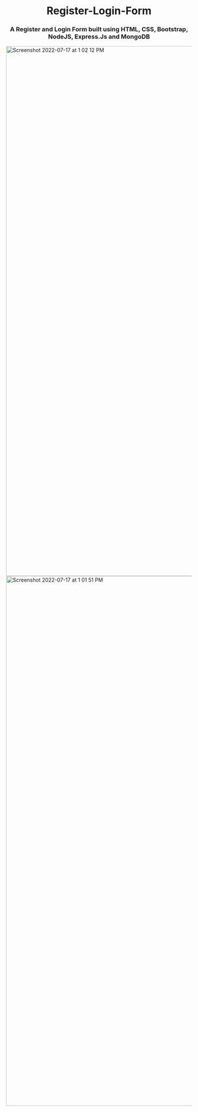 <h1 align="center">Register-Login-Form</h1>
<h3 align="center">A Register and Login Form built using HTML, CSS, Bootstrap, NodeJS, Express.Js and MongoDB</h3>


<img width="1437" alt="Screenshot 2022-07-17 at 1 02 12 PM" src="https://user-images.githubusercontent.com/91233999/179389493-a90d082d-6e58-4d6b-b2b4-70a576f4610b.png">
<img width="1437" alt="Screenshot 2022-07-17 at 1 01 51 PM" src="https://user-images.githubusercontent.com/91233999/179389497-55b7932a-01f6-46ca-a97f-ee4084dda223.png">
